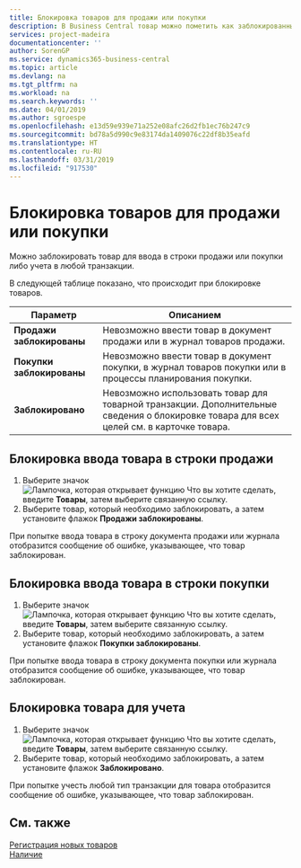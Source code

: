 ```yaml
---
title: Блокировка товаров для продажи или покупки
description: В Business Central товар можно пометить как заблокированный для продажи, покупки или всех целей.
services: project-madeira
documentationcenter: ''
author: SorenGP
ms.service: dynamics365-business-central
ms.topic: article
ms.devlang: na
ms.tgt_pltfrm: na
ms.workload: na
ms.search.keywords: ''
ms.date: 04/01/2019
ms.author: sgroespe
ms.openlocfilehash: e13d59e939e71a252e08afc26d2fb1ec76b247c9
ms.sourcegitcommit: bd78a5d990c9e83174da1409076c22df8b35eafd
ms.translationtype: HT
ms.contentlocale: ru-RU
ms.lasthandoff: 03/31/2019
ms.locfileid: "917530"
---
```

# <a name="block-items-from-sales-or-purchasing"></a>Блокировка товаров для продажи или покупки
Можно заблокировать товар для ввода в строки продажи или покупки либо учета в любой транзакции.  

В следующей таблице показано, что происходит при блокировке товаров.  

|Параметр|Описанием|  
|--------------------|------------|  
|**Продажи заблокированы**|Невозможно ввести товар в документ продажи или в журнал товаров продажи.|  
|**Покупки заблокированы**|Невозможно ввести товар в документ покупки, в журнал товаров покупки или в процессы планирования покупки.|  
|**Заблокировано**|Невозможно использовать товар для товарной транзакции. Дополнительные сведения о блокировке товара для всех целей см. в карточке товара.|  

## <a name="to-block-an-item-from-being-entered-on-sales-lines"></a>Блокировка ввода товара в строки продажи  

1.  Выберите значок ![Лампочка, которая открывает функцию Что вы хотите сделать](media/ui-search/search_small.png "Что вы хотите сделать"), введите **Товары**, затем выберите связанную ссылку.  
2.  Выберите товар, который необходимо заблокировать, а затем установите флажок **Продажи заблокированы**.  

При попытке ввода товара в строку документа продажи или журнала отобразится сообщение об ошибке, указывающее, что товар заблокирован.

## <a name="to-block-an-item-from-being-entered-on-purchase-lines"></a>Блокировка ввода товара в строки покупки  

1.  Выберите значок ![Лампочка, которая открывает функцию Что вы хотите сделать](media/ui-search/search_small.png "Что вы хотите сделать"), введите **Товары**, затем выберите связанную ссылку.  
2.  Выберите товар, который необходимо заблокировать, а затем установите флажок **Покупки заблокированы**.  

При попытке ввода товара в строку документа покупки или журнала отобразится сообщение об ошибке, указывающее, что товар заблокирован.

## <a name="to-block-an-item-from-being-posted"></a>Блокировка товара для учета
1. Выберите значок ![Лампочка, которая открывает функцию Что вы хотите сделать](media/ui-search/search_small.png "Что вы хотите сделать"), введите **Товары**, затем выберите связанную ссылку.
2. Выберите товар, который необходимо заблокировать, а затем установите флажок **Заблокировано**.

При попытке учесть любой тип транзакции для товара отобразится сообщение об ошибке, указывающее, что товар заблокирован.

## <a name="see-also"></a>См. также  
[Регистрация новых товаров](inventory-how-register-new-items.md)  
[Наличие](inventory-manage-inventory.md)  
